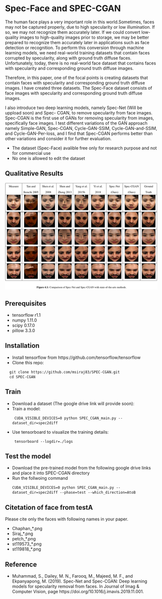 # Spec-Face and SPEC-CGAN
The human face plays a very important role in this world.Sometimes, faces may not be captured properly, due to high specularity or low illumination. If so, we may not recognize them accurately later. If we could convert low-quality images to high-quality images prior to storage, we may be better prepared to recognize them accurately later in applications such as
face detection or recognition. To perform this conversion through machine learning models, we need real-world training datasets that contain faces corrupted by specularity, along with ground truth diffuse faces. Unfortunately, today, there is no real-world face dataset that contains faces with specularity and corresponding ground truth diffuse images.

Therefore, in this paper, one of the focal points is creating datasets that contain faces with specularity and corresponding ground truth diffuse images. I have created three datasets. The Spec-Face dataset consists of face images with specularity and corresponding ground truth diffuse images.

I also introduce two deep learning models, namely Spec-Net (Will be uppload soon) and Spec-
CGAN, to remove specularity from face images. Spec-CGAN is the first use of GANs for removing specularity from images, specifically face images. I test different variations of the GAN approach namely Simple-GAN, Spec-CGAN, Cycle-GAN-SSIM, Cycle-GAN-and-SSIM, and Cycle-GAN-Per-loss, and I find that Spec-CGAN performs better than other variations and consider it for further evaluation.

<ul>
  <li> The dataset (Spec-Face) avalible free only for research purpose and not for commercial use </li>
  <li> No one is allowed to edit the dataset </li>
</ul>

## Qualitative Results
<p align="center">
  <img src="./img/SPEC_CGAN_Quali_result.png"  title="hover text">
</p>

## Prerequisites 
<ul>
  <li>tensorflow r1.1 </li>
  <li>numpy 1.11.0 </li>
  <li>scipy 0.17.0 </li>
  <li>pillow 3.3.0 </li>
</ul>

## Installation 
<ul>
  <li> Install tensorflow from https://github.com/tensorflow/tensorflow </li>
  <li> Clone this repo: </li> 
</ul> 

```
  git clone https://github.com/msiraj83/SPEC-CGAN.git
  cd SPEC-CGAN
```
## Train
<ul>
  <li> Download a dataset (The google drive link will provide soon): </li>
  
  <li> Train a model: </li>
  
  ```
   CUDA_VISIBLE_DEVICES=0 python SPEC_CGAN_main.py --dataset_dir=spec2diff
  ``` 
  <li> Use tensorboard to visualize the training details: </li> 
  
  ```
   tensorboard --logdir=./logs
  ```
</ul>

## Test the model
<ul>
  <li> Download the pre-trained model from the following google drive links and place it into SPEC-CGAN directory</li>
  <li> Run the follwoing command </li>
  
   ```
   CUDA_VISIBLE_DEVICES=0 python SPEC_CGAN_main.py --dataset_dir=spec2diff --phase=test --which_direction=AtoB
  ```  
</ul>
  
## Citetation of face from testA
Please cite only the faces with following names in your paper.
<ul>
  <li>Chaphan_*.png </li>
  <li>Siraj_*.png </li>
  <li>petch_*.png</li>
  <li>st119573_*.png </li>
  <li>st119818_*.png </li>
</ul>

## Reference
<ul>
  <li> Muhammad, S., Dailey, M. N., Farooq, M., Majeed, M. F., and Ekpanyapong, M. (2019). Spec-Net
and Spec-CGAN: Deep learning models for specularity removal from faces. In Journal of Imag
& Computer Vision, page https://doi.org/10.1016/j.imavis.2019.11.001.</li>
</ul>
